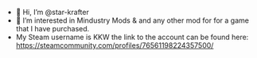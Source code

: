 - 👋 Hi, I’m @star-krafter
- 👀 I’m interested in Mindustry Mods & and any other mod for for a game that I have purchased.
- My Steam username is KKW
the link to the account can be found here: https://steamcommunity.com/profiles/76561198224357500/
